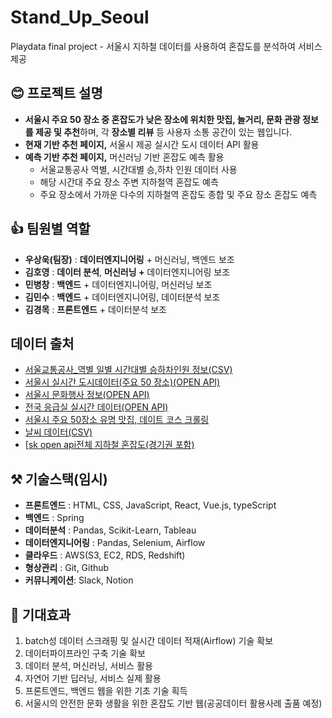 # Stand_Up_Seoul
Playdata final project - 서울시 지하철 데이터를 사용하여 혼잡도를 분석하여 서비스 제공
## 😊 프로젝트 설명

- **서울시 주요 50 장소 중 혼잡도가 낮은 장소에 위치한 맛집, 놀거리, 문화 관광 정보를 제공 및 추천**하며, 각 **장소별 리뷰** 등 사용자 소통 공간이 있는 웹입니다.
- **현재 기반 추천 페이지,** 서울시 제공 실시간 도시 데이터 API 활용
- **예측 기반 추천 페이지,** 머신러닝 기반 혼잡도 예측 활용
    - 서울교통공사 역별, 시간대별 승,하차 인원 데이터 사용
    - 해당 시간대 주요 장소 주변 지하철역 혼잡도 예측
    - 주요 장소에서 가까운 다수의 지하철역 혼잡도 종합 및 주요 장소 혼잡도 예측

## 👍 팀원별 역할

- **우상욱(팀장)** : **데이터엔지니어링** + 머신러닝, 백엔드 보조
- **김호영** : **데이터 분석**, **머신러닝 +** 데이터엔지니어링 보조
- **민병창** : **백엔드** + 데이터엔지니어링, 머신러닝 보조
- **김민수** : **백엔드** + 데이터엔지니어링, 데이터분석 보조
- **김경목** : **프론트엔드** + 데이터분석 보조

## 데이터 출처
- [서울교통공사_역별 일별 시간대별 승하차인원 정보(CSV)](https://www.data.go.kr/data/15048032/fileData.do)
- [서울시 실시간 도시데이터(주요 50 장소)(OPEN API)](https://data.seoul.go.kr/dataList/OA-21285/F/1/datasetView.do)
- [서울시 문화행사 정보(OPEN API)](https://data.seoul.go.kr/dataList/OA-15486/S/1/datasetView.do)
- [전국 응급실 실시간 데이터(OPEN API)](https://www.data.go.kr/data/15000563/openapi.do)
- [서울시 주요 50장소 유명 맛집, 데이트 코스 크롤링](https://www.mangoplate.com/)
- [날씨 데이터(CSV)](https://data.kma.go.kr/data/grnd/selectAsosRltmList.do?pgmNo=36)
- [[sk open api전체 지하철 혼잡도(경기권 포함)](https://puzzle-skopenapi.readme.io/reference/%ED%86%B5%EA%B3%84%EC%84%B1-%ED%98%BC%EC%9E%A1%EB%8F%84)

## ⚒️ 기술스택(임시)

- **프론트엔드** : HTML, CSS, JavaScript, React, Vue.js, typeScript
- **백엔드** : Spring
- **데이터분석** : Pandas, Scikit-Learn,  Tableau
- **데이터엔지니어링** : Pandas, Selenium, Airflow
- **클라우드** : AWS(S3, EC2, RDS, Redshift)
- **형상관리** : Git, Github
- **커뮤니케이션**: Slack, Notion

## 🎺 기대효과

1. batch성 데이터 스크래핑 및 실시간 데이터 적재(Airflow) 기술 확보
2. 데이터파이프라인 구축 기술 확보
3. 데이터 분석, 머신러닝, 서비스 활용
4. 자연어 기반 딥러닝, 서비스 실제 활용
5. 프론트엔드, 백엔드 웹을 위한 기초 기술 획득
6. 서울시의 안전한 문화 생활을 위한 혼잡도 기반 웹(공공데이터 활용사례 출품 예정)
